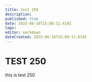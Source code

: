 ```yaml
---
title: test 250
description: 
published: true
date: 2025-06-16T15:00:11.619Z
tags: 
editor: markdown
dateCreated: 2025-06-16T15:00:11.619Z
---
```


# TEST 250
this is test 250
